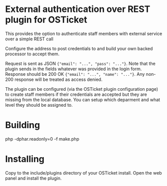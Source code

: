 # External authentication over REST plugin for OSTicket

This provides the option to authenticate staff members with external service over a simple REST call

Configure the address to post credentials to and build your own backed processor to accept them.

Request is sent as JSON `{"email": "...", "pass": "..."}`. Note that the plugin sends in the fields whatever was provided in the login form.  
Response should be 200 OK `{"email": "...", "name": "..."}`. Any non-200 response will be treated as access denied.

The plugin can be configured (via the OSTicket plugin configuration page) to create staff members if their credentials are accepted but they
are missing from the local database. You can setup which deparment and what level they should be assigned to.

# Building

php -dphar.readonly=0 -f make.php

# Installing

Copy to the include/plugins directory of your OSTicket install. Open the web panel and install the plugin.    